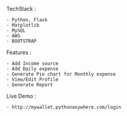TechStack :
    
    - Python, Flask
    - Matplotlib
    - MySQL
    - AWS
    - BOOTSTRAP
    
 Features :
  
    - Add Income source
    - Add Daily expense
    - Generate Pie chart for Monthly expense
    - View/Edit Profile
    - Generate Report
    
 Live Demo : 
 
    - http://mywallet.pythonanywhere.com/login

